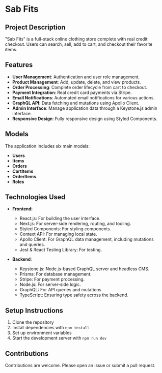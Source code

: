 # Sab Fits

## Project Description

"Sab Fits" is a full-stack online clothing store complete with real credit checkout. Users can search, sell, add to cart, and checkout their favorite items.

## Features

- **User Management**: Authentication and user role management.
- **Product Management**: Add, update, delete, and view products.
- **Order Processing**: Complete order lifecycle from cart to checkout.
- **Payment Integration**: Real credit card payments via Stripe.
- **Email Notifications**: Automated email notifications for various actions.
- **GraphQL API**: Data fetching and mutations using Apollo Client.
- **Admin Interface**: Manage application data through a Keystone.js admin interface.
- **Responsive Design**: Fully responsive design using Styled Components.

## Models

The application includes six main models:

- **Users**
- **Items**
- **Orders**
- **CartItems**
- **OrderItems**
- **Roles**

## Technologies Used

- **Frontend**:

  - React.js: For building the user interface.
  - Next.js: For server-side rendering, routing, and tooling.
  - Styled Components: For styling components.
  - Context API: For managing local state.
  - Apollo Client: For GraphQL data management, including mutations and queries.
  - Jest & React Testing Library: For testing.

- **Backend**:
  - Keystone.js: Node.js-based GraphQL server and headless CMS.
  - Prisma: For database management.
  - Stripe: For payment processing.
  - Node.js: For server-side logic.
  - GraphQL: For API queries and mutations.
  - TypeScript: Ensuring type safety across the backend.

## Setup Instructions

1. Clone the repository
2. Install dependencies with `npm install`
3. Set up environment variables
4. Start the development server with `npm run dev`

## Contributions

Contributions are welcome. Please open an issue or submit a pull request.

